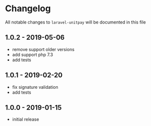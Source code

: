 # Changelog

All notable changes to `laravel-unitpay` will be documented in this file

## 1.0.2 - 2019-05-06

- remove support older versions
- add support php 7.3
- add tests

## 1.0.1 - 2019-02-20

- fix signature validation
- add tests

## 1.0.0 - 2019-01-15

- initial release
